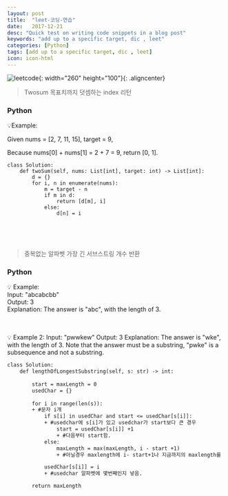 ```yaml
---
layout: post
title:  "leet-코딩-연습"
date:   2017-12-21
desc: "Quick test on writing code snippets in a blog post"
keywords: "add up to a specific target, dic , leet"
categories: [Python]
tags: [add up to a specific target, dic , leet]
icon: icon-html
---
```


![leetcode](https://user-images.githubusercontent.com/48639285/88495650-85fb5680-cff5-11ea-8a30-fcc2c91ee0c9.png){: width="260" height="100"}{: .aligncenter}

> Twosum 목표치까지 덧셈하는 index 리턴

### Python

💡Example:

Given nums = [2, 7, 11, 15], target = 9,

Because nums[0] + nums[1] = 2 + 7 = 9,
return [0, 1].   

```
class Solution:
    def twoSum(self, nums: List[int], target: int) -> List[int]:
        d = {}
        for i, n in enumerate(nums):
            m = target - n
            if m in d:
                return [d[m], i]
            else:
                d[n] = i
                
```                

<br>                     
<br>    
              

> 중복없는 알파벳 가장 긴 서브스트링 개수 반환

### Python

💡 Example:     
 Input: "abcabcbb"   
 Output: 3     
 Explanation: The answer is "abc", with the length of 3.      

<br>
<br>
💡 Example 2:     
Input: "pwwkew"        
Output: 3         
Explanation: The answer is "wke", with the length of 3.     
             Note that the answer must be a substring, "pwke" is a subsequence and not a substring.  

<br>


```diff
class Solution:
    def lengthOfLongestSubstring(self, s: str) -> int:
        
        start = maxLength = 0
        usedChar = {}
        
        for i in range(len(s)): 
        + #문자 i개
            if s[i] in usedChar and start <= usedChar[s[i]]: 
            + #usedchar에 s[i]가 있고 usedchar가 start보다 큰 경우
                start = usedChar[s[i]] +1  
                + #다음부터 start함.
            else:
                maxLength = max(maxLength, i - start +1)  
                + #아닐경우 maxlength에 i- start+1나 지금까지의 maxlength를 넣음

            usedChar[s[i]] = i 
            + #usedchar 알파벳에 몇번째인지 넣음.

        return maxLength
    
    


```
